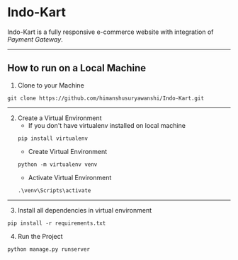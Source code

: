 # Indo-Kart
Indo-Kart is a fully responsive e-commerce website with integration of _Payment Gateway_.

***
## How to run on a Local Machine

1. Clone to your Machine
```
git clone https://github.com/himanshusuryawanshi/Indo-Kart.git

```
***
2. Create a Virtual Environment
    * If you don't have virtualenv installed on local machine
    ```
    pip install virtualenv
    ```
    * Create Virtual Environment
    ```
    python -m virtualenv venv
    ``` 
    * Activate Virtual Environment
    ```
    .\venv\Scripts\activate
    ```
***
3. Install all dependencies in virtual environment
 ```
 pip install -r requirements.txt
 ```

4. Run the Project
```
python manage.py runserver
```

